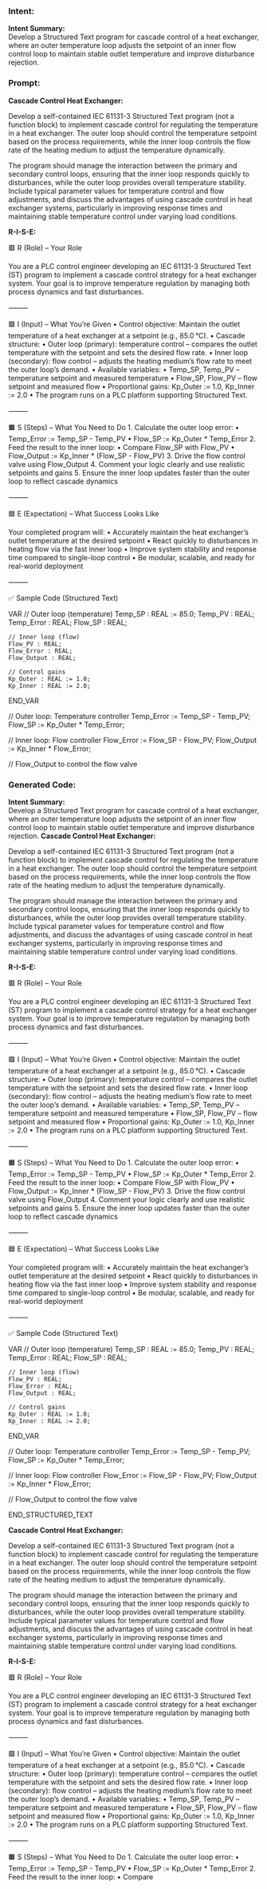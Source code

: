 ### Intent:
**Intent Summary:**  
Develop a Structured Text program for cascade control of a heat exchanger, where an outer temperature loop adjusts the setpoint of an inner flow control loop to maintain stable outlet temperature and improve disturbance rejection.

### Prompt:
**Cascade Control Heat Exchanger:**

Develop a self-contained IEC 61131-3 Structured Text program (not a function block) to implement cascade control for regulating the temperature in a heat exchanger. The outer loop should control the temperature setpoint based on the process requirements, while the inner loop controls the flow rate of the heating medium to adjust the temperature dynamically.

The program should manage the interaction between the primary and secondary control loops, ensuring that the inner loop responds quickly to disturbances, while the outer loop provides overall temperature stability. Include typical parameter values for temperature control and flow adjustments, and discuss the advantages of using cascade control in heat exchanger systems, particularly in improving response times and maintaining stable temperature control under varying load conditions.

**R-I-S-E:**

🟥 R (Role) – Your Role

You are a PLC control engineer developing an IEC 61131-3 Structured Text (ST) program to implement a cascade control strategy for a heat exchanger system. Your goal is to improve temperature regulation by managing both process dynamics and fast disturbances.

⸻

🟩 I (Input) – What You’re Given
	•	Control objective: Maintain the outlet temperature of a heat exchanger at a setpoint (e.g., 85.0 °C).
	•	Cascade structure:
	•	Outer loop (primary): temperature control – compares the outlet temperature with the setpoint and sets the desired flow rate.
	•	Inner loop (secondary): flow control – adjusts the heating medium’s flow rate to meet the outer loop’s demand.
	•	Available variables:
	•	Temp_SP, Temp_PV – temperature setpoint and measured temperature
	•	Flow_SP, Flow_PV – flow setpoint and measured flow
	•	Proportional gains: Kp_Outer := 1.0, Kp_Inner := 2.0
	•	The program runs on a PLC platform supporting Structured Text.

⸻

🟧 S (Steps) – What You Need to Do
	1.	Calculate the outer loop error:
	•	Temp_Error := Temp_SP - Temp_PV
	•	Flow_SP := Kp_Outer * Temp_Error
	2.	Feed the result to the inner loop:
	•	Compare Flow_SP with Flow_PV
	•	Flow_Output := Kp_Inner * (Flow_SP - Flow_PV)
	3.	Drive the flow control valve using Flow_Output
	4.	Comment your logic clearly and use realistic setpoints and gains
	5.	Ensure the inner loop updates faster than the outer loop to reflect cascade dynamics

⸻

🟦 E (Expectation) – What Success Looks Like

Your completed program will:
	•	Accurately maintain the heat exchanger’s outlet temperature at the desired setpoint
	•	React quickly to disturbances in heating flow via the fast inner loop
	•	Improve system stability and response time compared to single-loop control
	•	Be modular, scalable, and ready for real-world deployment

⸻

✅ Sample Code (Structured Text)

VAR
    // Outer loop (temperature)
    Temp_SP : REAL := 85.0;
    Temp_PV : REAL;
    Temp_Error : REAL;
    Flow_SP : REAL;

    // Inner loop (flow)
    Flow_PV : REAL;
    Flow_Error : REAL;
    Flow_Output : REAL;

    // Control gains
    Kp_Outer : REAL := 1.0;
    Kp_Inner : REAL := 2.0;
END_VAR

// Outer loop: Temperature controller
Temp_Error := Temp_SP - Temp_PV;
Flow_SP := Kp_Outer * Temp_Error;

// Inner loop: Flow controller
Flow_Error := Flow_SP - Flow_PV;
Flow_Output := Kp_Inner * Flow_Error;

// Flow_Output to control the flow valve

### Generated Code:
**Intent Summary:**  
Develop a Structured Text program for cascade control of a heat exchanger, where an outer temperature loop adjusts the setpoint of an inner flow control loop to maintain stable outlet temperature and improve disturbance rejection.
**Cascade Control Heat Exchanger:**

Develop a self-contained IEC 61131-3 Structured Text program (not a function block) to implement cascade control for regulating the temperature in a heat exchanger. The outer loop should control the temperature setpoint based on the process requirements, while the inner loop controls the flow rate of the heating medium to adjust the temperature dynamically.

The program should manage the interaction between the primary and secondary control loops, ensuring that the inner loop responds quickly to disturbances, while the outer loop provides overall temperature stability. Include typical parameter values for temperature control and flow adjustments, and discuss the advantages of using cascade control in heat exchanger systems, particularly in improving response times and maintaining stable temperature control under varying load conditions.

**R-I-S-E:**

🟥 R (Role) – Your Role

You are a PLC control engineer developing an IEC 61131-3 Structured Text (ST) program to implement a cascade control strategy for a heat exchanger system. Your goal is to improve temperature regulation by managing both process dynamics and fast disturbances.

⸻

🟩 I (Input) – What You’re Given
	•	Control objective: Maintain the outlet temperature of a heat exchanger at a setpoint (e.g., 85.0 °C).
	•	Cascade structure:
	•	Outer loop (primary): temperature control – compares the outlet temperature with the setpoint and sets the desired flow rate.
	•	Inner loop (secondary): flow control – adjusts the heating medium’s flow rate to meet the outer loop’s demand.
	•	Available variables:
	•	Temp_SP, Temp_PV – temperature setpoint and measured temperature
	•	Flow_SP, Flow_PV – flow setpoint and measured flow
	•	Proportional gains: Kp_Outer := 1.0, Kp_Inner := 2.0
	•	The program runs on a PLC platform supporting Structured Text.

⸻

🟧 S (Steps) – What You Need to Do
	1.	Calculate the outer loop error:
	•	Temp_Error := Temp_SP - Temp_PV
	•	Flow_SP := Kp_Outer * Temp_Error
	2.	Feed the result to the inner loop:
	•	Compare Flow_SP with Flow_PV
	•	Flow_Output := Kp_Inner * (Flow_SP - Flow_PV)
	3.	Drive the flow control valve using Flow_Output
	4.	Comment your logic clearly and use realistic setpoints and gains
	5.	Ensure the inner loop updates faster than the outer loop to reflect cascade dynamics

⸻

🟦 E (Expectation) – What Success Looks Like

Your completed program will:
	•	Accurately maintain the heat exchanger’s outlet temperature at the desired setpoint
	•	React quickly to disturbances in heating flow via the fast inner loop
	•	Improve system stability and response time compared to single-loop control
	•	Be modular, scalable, and ready for real-world deployment

⸻

✅ Sample Code (Structured Text)

VAR
    // Outer loop (temperature)
    Temp_SP : REAL := 85.0;
    Temp_PV : REAL;
    Temp_Error : REAL;
    Flow_SP : REAL;

    // Inner loop (flow)
    Flow_PV : REAL;
    Flow_Error : REAL;
    Flow_Output : REAL;

    // Control gains
    Kp_Outer : REAL := 1.0;
    Kp_Inner : REAL := 2.0;
END_VAR

// Outer loop: Temperature controller
Temp_Error := Temp_SP - Temp_PV;
Flow_SP := Kp_Outer * Temp_Error;

// Inner loop: Flow controller
Flow_Error := Flow_SP - Flow_PV;
Flow_Output := Kp_Inner * Flow_Error;

// Flow_Output to control the flow valve

END_STRUCTURED_TEXT

**Cascade Control Heat Exchanger:**

Develop a self-contained IEC 61131-3 Structured Text program (not a function block) to implement cascade control for regulating the temperature in a heat exchanger. The outer loop should control the temperature setpoint based on the process requirements, while the inner loop controls the flow rate of the heating medium to adjust the temperature dynamically.

The program should manage the interaction between the primary and secondary control loops, ensuring that the inner loop responds quickly to disturbances, while the outer loop provides overall temperature stability. Include typical parameter values for temperature control and flow adjustments, and discuss the advantages of using cascade control in heat exchanger systems, particularly in improving response times and maintaining stable temperature control under varying load conditions.

**R-I-S-E:**

🟥 R (Role) – Your Role

You are a PLC control engineer developing an IEC 61131-3 Structured Text (ST) program to implement a cascade control strategy for a heat exchanger system. Your goal is to improve temperature regulation by managing both process dynamics and fast disturbances.

⸻

🟩 I (Input) – What You’re Given
	•	Control objective: Maintain the outlet temperature of a heat exchanger at a setpoint (e.g., 85.0 °C).
	•	Cascade structure:
	•	Outer loop (primary): temperature control – compares the outlet temperature with the setpoint and sets the desired flow rate.
	•	Inner loop (secondary): flow control – adjusts the heating medium’s flow rate to meet the outer loop’s demand.
	•	Available variables:
	•	Temp_SP, Temp_PV – temperature setpoint and measured temperature
	•	Flow_SP, Flow_PV – flow setpoint and measured flow
	•	Proportional gains: Kp_Outer := 1.0, Kp_Inner := 2.0
	•	The program runs on a PLC platform supporting Structured Text.

⸻

🟧 S (Steps) – What You Need to Do
	1.	Calculate the outer loop error:
	•	Temp_Error := Temp_SP - Temp_PV
	•	Flow_SP := Kp_Outer * Temp_Error
	2.	Feed the result to the inner loop:
	•	Compare
